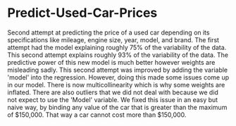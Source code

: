 # Predict-Used-Car-Prices
Second attempt at predicting the price of a used car depending on its specifications like mileage, engine size, year, model, and brand. The first attempt had the model explaining roughly 75% of the variability of the data. This second attempt explains roughly 93% of the variability of the data. The predictive power of this new model is much better however weights are misleading sadly. This second attempt was improved by adding the variable 'model' into the regression. However, doing this made some issues come up in our model. There is now multicollinearity which is why some weights are inflated. There are also outliers that we did not deal with because we did not expect to use the 'Model' variable. We fixed this issue in an easy but naive way, by binding any value of the car that is greater than the maximum of $150,000. That way a car cannot cost more than $150,000.
